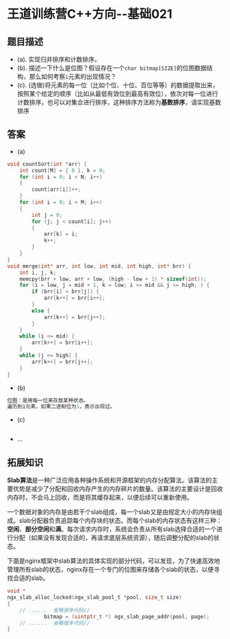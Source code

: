 # 王道训练营C++方向--基础021

## 题目描述

- (a). 实现归并排序和计数排序。
- (b). 描述一下什么是位图？假设存在一个`char bitmap[SIZE]`的位图数据结构，那么如何考察`i`元素的出现情况？
- (c). (选做)将元素的每一位（比如个位、十位、百位等等）的数据提取出来，按照某个给定的顺序（比如从最低有效位到最高有效位），依次对每一位进行计数排序，也可以对集合进行排序，这种排序方法称为**基数排序**，请实现基数排序

## 答案

- (a)

```c
void countSort(int *arr) {
	int count[M] = { 0 }, k = 0;
	for (int i = 0; i < N; i++)
	{
		count[arr[i]]++;
	}
	for (int i = 0; i < M; i++)
	{
		int j = 0;
		for (j; j < count[i]; j++)
		{
			arr[k] = i;
			k++;
		}
	}
}
void merge(int* arr, int low, int mid, int high, int* brr) {
	int i, j, k;
	memcpy(brr + low, arr + low, (high - low + 1) * sizeof(int));
	for (i = low, j = mid + 1, k = low; i <= mid && j <= high; ) {
		if (brr[i] < brr[j]) {
			arr[k++] = brr[i++];
		}
		else {
			arr[k++] = brr[j++];
		}
	}
	while (i <= mid) {
		arr[k++] = brr[i++];
	}
	while (j <= high) {
		arr[k++] = brr[j++];
	}
}

```

- (b)

```c
位图：是用每一位来存放某种状态。
遍历到i元素，如果二进制位为1，表示出现过。
```

- (c)

```c

```

- ...

## 拓展知识

**Slab算法**是一种广泛应用各种操作系统和开源框架的内存分配算法。该算法的主要优势是减少了分配和回收内存产生的内存碎片的数量。该算法的主要设计是回收内存时，不会马上回收，而是将其缓存起来，以便后续可以重新使用。

一个数据对象的内存是由若干个slab组成，每一个slab又是由规定大小的内存块组成。slab分配器负责追踪每个内存块的状态。而每个slab的内存状态有这样三种：**空闲**、**部分空闲**和**满**。每次请求内存时，系统会负责从所有slab选择合适的一个进行分配（如果没有发现合适的，再请求底层系统资源），随后调整分配的slab的状态。

下面是nginx框架中slab算法的具体实现的部分代码，可以发现，为了快速高效地管理所有slab的状态，nginx存在一个专门的位图来存储各个slab的状态，以便寻找合适的slab。

```c
void *
ngx_slab_alloc_locked(ngx_slab_pool_t *pool, size_t size)
{
	// ......  省略很多代码// 
            bitmap = (uintptr_t *) ngx_slab_page_addr(pool, page);
	// ......  省略很多代码//
}

```



